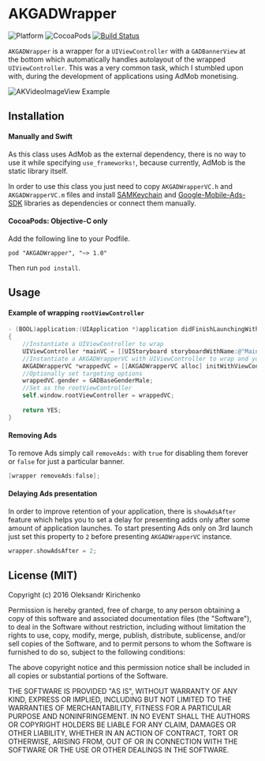 # AKGADWrapper
![Platform](https://img.shields.io/cocoapods/p/AKGADWrapper.svg)
![CocoaPods](https://img.shields.io/cocoapods/l/AKGADWrapper.svg)
[![Build Status](https://travis-ci.org/numen31337/AKGADWrapper.svg?branch=master)](https://travis-ci.org/numen31337/AKGADWrapper)

`AKGADWrapper` is a wrapper for a `UIViewController` with a `GADBannerView` at the bottom which automatically handles autolayout of the wrapped `UIViewController`. This was a very common task, which I stumbled upon with, during the development of applications using AdMob monetising.

![AKVideoImageView Example](Resources/example.gif)

## Installation

#### Manually and Swift
As this class uses AdMob as the external dependency, there is no way to use it while specifying `use_frameworks!`, because currently, AdMob is the static library itself.

In order to use this class you just need to copy `AKGADWrapperVC.h` and `AKGADWrapperVC.m` files and install [SAMKeychain](https://cocoapods.org/pods/SAMKeychain) and [Google-Mobile-Ads-SDK](https://cocoapods.org/pods/Google-Mobile-Ads-SDK) libraries as dependencies or connect them manually.

#### CocoaPods: Objective-C only
Add the following line to your Podfile.

```
pod "AKGADWrapper", "~> 1.0"
```

Then run `pod install`.

## Usage

#### Example of wrapping `rootViewController`
```objective-c
- (BOOL)application:(UIApplication *)application didFinishLaunchingWithOptions:(NSDictionary *)launchOptions
{
	//Instantiate a UIViewController to wrap
	UIViewController *mainVC = [[UIStoryboard storyboardWithName:@"Main" bundle:nil] instantiateInitialViewController];
	//Instantiate a AKGADWrapperVC with UIViewController to wrap and your Ad Unit ID 
	AKGADWrapperVC *wrappedVC = [[AKGADWrapperVC alloc] initWithViewController:mainVC adUnitID:@"ca-app-pub-3940256099942544/2934735716"];
	//Optionally set targeting options
	wrappedVC.gender = GADBaseGenderMale;
	//Set as the rootViewController
	self.window.rootViewController = wrappedVC; 
   
	return YES;
}
```

#### Removing Ads
To remove Ads simply call `removeAds:` with `true` for disabling them forever or `false` for just a particular banner.
```objective-c
[wrapper removeAds:false];
```

#### Delaying Ads presentation
In order to improve retention of your application, there is `showAdsAfter` feature which helps you to set a delay for presenting adds only after some amount of application launches. To start presenting Ads only on 3rd launch just set this property to `2` before presenting `AKGADWrapperVC` instance.
```objective-c
wrapper.showAdsAfter = 2;
```

## License (MIT)

Copyright (c) 2016 Oleksandr Kirichenko

Permission is hereby granted, free of charge, to any person obtaining a copy
of this software and associated documentation files (the "Software"), to deal
in the Software without restriction, including without limitation the rights
to use, copy, modify, merge, publish, distribute, sublicense, and/or sell
copies of the Software, and to permit persons to whom the Software is
furnished to do so, subject to the following conditions:

The above copyright notice and this permission notice shall be included in all
copies or substantial portions of the Software.

THE SOFTWARE IS PROVIDED "AS IS", WITHOUT WARRANTY OF ANY KIND, EXPRESS OR
IMPLIED, INCLUDING BUT NOT LIMITED TO THE WARRANTIES OF MERCHANTABILITY,
FITNESS FOR A PARTICULAR PURPOSE AND NONINFRINGEMENT. IN NO EVENT SHALL THE
AUTHORS OR COPYRIGHT HOLDERS BE LIABLE FOR ANY CLAIM, DAMAGES OR OTHER
LIABILITY, WHETHER IN AN ACTION OF CONTRACT, TORT OR OTHERWISE, ARISING FROM,
OUT OF OR IN CONNECTION WITH THE SOFTWARE OR THE USE OR OTHER DEALINGS IN THE
SOFTWARE.
